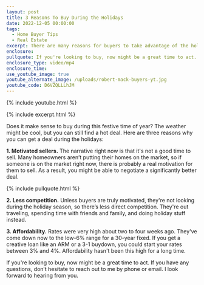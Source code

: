 ```yaml
---
layout: post
title: 3 Reasons To Buy During the Holidays
date: 2022-12-05 00:00:00
tags:
  - Home Buyer Tips
  - Real Estate
excerpt: There are many reasons for buyers to take advantage of the holiday season.
enclosure:
pullquote: If you're looking to buy, now might be a great time to act.
enclosure_type: video/mp4
enclosure_time:
use_youtube_image: true
youtube_alternate_image: /uploads/robert-mack-buyers-yt.jpg
youtube_code: D6VZQLLLhJM
---
```

{% include youtube.html %}

{% include excerpt.html %}

Does it make sense to buy during this festive time of year? The weather might be cool, but you can still find a hot deal. Here are three reasons why you can get a deal during the holidays:

**1\. Motivated sellers.** The narrative right now is that it's not a good time to sell. Many homeowners aren’t putting their homes on the market, so if someone is on the market right now, there is probably a real motivation for them to sell. As a result, you might be able to negotiate a significantly better deal.&nbsp;

{% include pullquote.html %}

**2\. Less competition.** Unless buyers are truly motivated, they're not looking during the holiday season, so there’s less direct competition. They're out traveling, spending time with friends and family, and doing holiday stuff instead.

**3\. Affordability.** Rates were very high about two to four weeks ago. They've come down now to the low-6% range for a 30-year fixed. If you get a creative loan like an ARM or a 3-1 buydown, you could start your rates between 3% and 4%. Affordability hasn't been this high for a long time.&nbsp;

If you're looking to buy, now might be a great time to act. If you have any questions, don’t hesitate to reach out to me by phone or email. I look forward to hearing from you.